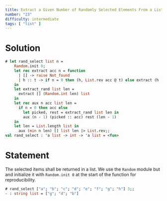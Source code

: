 ```yaml
---
title: Extract a Given Number of Randomly Selected Elements From a List
number: "23"
difficulty: intermediate
tags: [ "list" ]
---
```



# Solution

```ocaml
# let rand_select list n =
    Random.init 0;
    let rec extract acc n = function
      | [] -> raise Not_found
      | h :: t -> if n = 0 then (h, List.rev acc @ t) else extract (h :: acc) (n - 1) t
    in
    let extract_rand list len =
      extract [] (Random.int len) list
    in
    let rec aux n acc list len =
      if n = 0 then acc else
        let picked, rest = extract_rand list len in
        aux (n - 1) (picked :: acc) rest (len - 1)
    in
    let len = List.length list in
      aux (min n len) [] list len |> List.rev;;
val rand_select : 'a list -> int -> 'a list = <fun>
```

# Statement

The selected items shall be returned in a list. We use the `Random`
module but and initialize it with `Random.init 0` at the start of 
the function for reproducibility.

```ocaml
# rand_select ["a"; "b"; "c"; "d"; "e"; "f"; "g"; "h"] 3;;
- : string list = ["g"; "d"; "b"]
```
